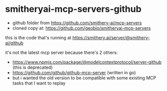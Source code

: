 # smitheryai-mcp-servers-github
- github folder from https://github.com/smithery-ai/mcp-servers
- cloned copy at: https://github.com/geobio/smitheryai-mcp-servers

this is the code that's running at https://smithery.ai/server/@smithery-ai/github

it's not the latest mcp server because there's 2 others:
- https://www.npmjs.com/package/@modelcontextprotocol/server-github (this is deprecated)
- https://github.com/github/github-mcp-server (written in go)
- but i wanted the old version to be compatible with some existing MCP tasks that I want to replay
